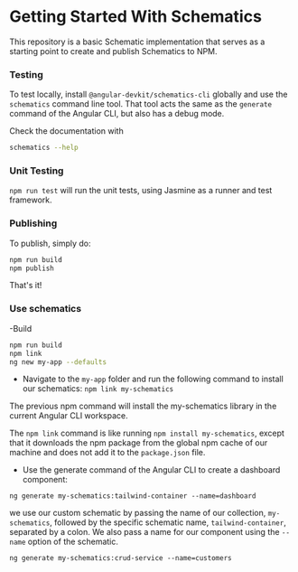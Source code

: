 # Getting Started With Schematics

This repository is a basic Schematic implementation that serves as a starting point to create and publish Schematics to NPM.

### Testing

To test locally, install `@angular-devkit/schematics-cli` globally and use the `schematics` command line tool. That tool acts the same as the `generate` command of the Angular CLI, but also has a debug mode.

Check the documentation with

```bash
schematics --help
```

### Unit Testing

`npm run test` will run the unit tests, using Jasmine as a runner and test framework.

### Publishing

To publish, simply do:

```bash
npm run build
npm publish
```

That's it!

### Use schematics

-Build

```bash
npm run build
npm link
ng new my-app --defaults
```

- Navigate to the `my-app` folder and run the following command to install our schematics:
`npm link my-schematics`

The previous npm command will install the my-schematics library in the current Angular CLI workspace.

The `npm link` command is like running `npm install my-schematics`, except that it downloads the npm package from the global npm cache of our machine and does not add it to the `package.json` file.

- Use the generate command of the Angular CLI to create a dashboard component:

`ng generate my-schematics:tailwind-container --name=dashboard`

we use our custom schematic by passing the name of our collection, `my-schematics`, followed by the specific schematic name, `tailwind-container`, separated by a colon. We also pass a name for our component using the `--name` option of the schematic.

`ng generate my-schematics:crud-service --name=customers`